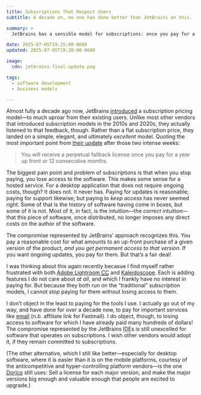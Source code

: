 ```yaml
---
title: Subscriptions That Respect Users
subtitle: A decade on, no one has done better than JetBrains on this.

summary: >
  JetBrains has a sensible model for subscriptions: once you pay for a version, it is yours. Would that other vendors would follow suit.

date: 2025-07-05T19:25:00-0600
updated: 2025-07-05T19:38:00-0600

image:
  cdn: jetbrains-final-update.png

tags:
  - software development
  - business models

---
```


Almost fully a decade ago now, JetBrains [introduced][p1] a subscription pricing model—to much uproar from their existing users. Unlike most other vendors that introduced subscription models in the 2010s and 2020s, they actually listened to that feedback, though. Rather than a flat subscription price, they landed on a simple, elegant, and ultimately *excellent* model. Quoting the most important point from [their update][pu] after those two intense weeks:

[p1]: http://blog.jetbrains.com/blog/2015/09/03/introducing-jetbrains-toolbox/
[pu]: https://blog.jetbrains.com/blog/2015/09/18/final-update-on-the-jetbrains-toolbox-announcement/

> You will receive a perpetual fallback license once you pay for a year up front or 12 consecutive months.

The biggest pain point and problem of subscriptions is that when you stop paying, you lose access to the software. This makes some sense for a hosted service. For a desktop application that does not require ongoing costs, though? It does not. It never has. Paying for updates is reasonable; paying for support likewise; but paying to *keep access* has never seemed right. Some of that is the history of software having come in boxes, but some of it is not. Most of it, in fact, is the intuition—the *correct* intuition—that this piece of software, once distributed, no longer imposes any direct costs on the author of the software.

The compromise represented by JetBrains’ approach recognizes this. You pay a reasonable cost for what amounts to an up-front purchase of a given version of the product, *and you get permanent access to that version*. If you want ongoing updates, you pay for them. But that’s a fair deal!

I was thinking about this again recently becasue I find myself rather frustrated with both [Adobe Lightroom <abbr title="Creative Cloud">CC</abbr>][al] and [Kaleidoscope][k]. Each is adding features I do not care about *at all*, and which I frankly have no interest in paying for. But because they both run on the “traditional” subscription models, I cannot *stop* paying for them without losing access to them.

[al]: https://lightroom.adobe.com
[k]: https://kaleidoscope.app

I don’t object in the least to paying for the tools I use. I actually go out of my way, and have done for over a decade now, to pay for important services like [email][f] (*n.b.* affiliate link for Fastmail). I do object, though, to losing access to software for which I have already paid many hundreds of dollars! The compromise represented by the JetBrains <abbr title="integrated development environment">IDE</abbr>s  is still unexcelled for software that operates on subscriptions. I wish other vendors would adopt it, if they remain committed to subscriptions.

[f]: https://join.fastmail.com/4dcac080

(The other alternative, which I still like better—especially for desktop software, where it is easier than it is on the mobile platforms, courtesy of the anticompetitive and hyper-controlling platform vendors—is the one [Dorico][d] still uses: Sell a license for each major version, and make the major versions big enough and valuable enough that people are excited to upgrade.)

[d]: https://www.steinberg.net/dorico/